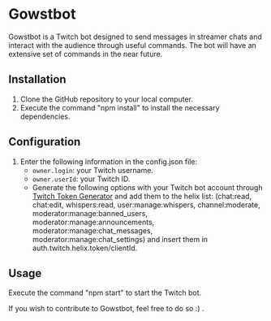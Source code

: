 # Gowstbot

Gowstbot is a Twitch bot designed to send messages in streamer chats and interact with the audience through useful commands. The bot will have an extensive set of commands in the near future.

## Installation

1. Clone the GitHub repository to your local computer.
2. Execute the command "npm install" to install the necessary dependencies.

## Configuration

1. Enter the following information in the config.json file:
   - `owner.login`: your Twitch username.
   - `owner.userId`: your Twitch ID.
   - Generate the following options with your Twitch bot account through [Twitch Token Generator](https://twitchtokengenerator.com) and add them to the helix list: (chat:read, chat:edit, whispers:read, user:manage:whispers, channel:moderate, moderator:manage:banned_users, moderator:manage:announcements, moderator:manage:chat_messages, moderator:manage:chat_settings) and insert them in auth.twitch.helix.token/clientId.

## Usage

Execute the command "npm start" to start the Twitch bot.

If you wish to contribute to Gowstbot, feel free to do so :) .
